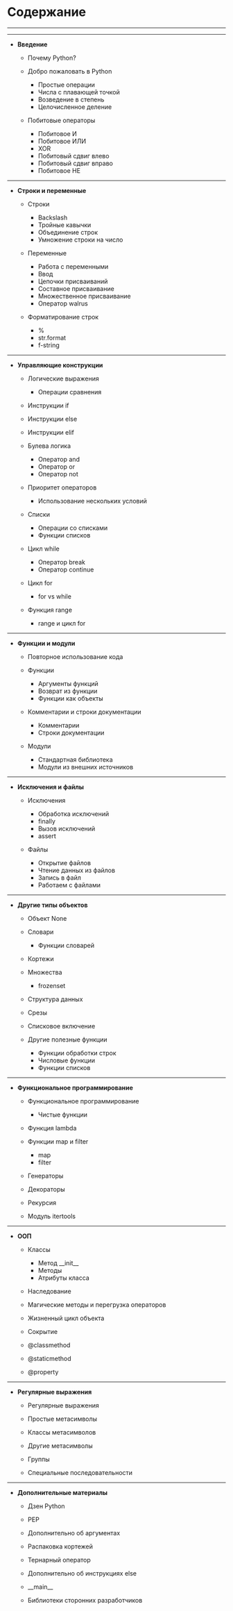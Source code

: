 # Содержание
---


---
* **Введение**
  * Почему Python?

  * Добро пожаловать в Python
      * Простые операции
      * Числа с плавающей точкой
      * Возведение в степень
      * Целочисленное деление

  * Побитовые операторы
      * Побитовое И
      * Побитовое ИЛИ
      * XOR
      * Побитовый сдвиг влево
      * Побитовый сдвиг вправо
      * Побитовое НЕ
   
   
---      
* **Строки и переменные**
  * Строки
    * Backslash
    * Тройные кавычки
    * Объединение строк
    * Умножение строки на число
    
  * Переменные
      * Работа с переменными
      * Ввод
      * Цепочки присваиваний
      * Составное присваивание
      * Множественное присваивание
      * Оператор walrus

  * Форматирование строк
      * %
      * str.format
      * f-string
      
     
---     
* **Управляющие конструкции**
  * Логические выражения
    * Операции сравнения
    
  * Инструкции if

  * Инструкции else

  * Инструкции elif

  * Булева логика
      * Оператор and
      * Оператор or
      * Оператор not

  * Приоритет операторов
      * Использование нескольких условий

  * Списки
      * Операции со списками
      * Функции списков

  * Цикл while
      * Оператор break
      * Оператор continue

  * Цикл for
      * for vs while

  * Функция range
      * range и цикл for
      

---  
* **Функции и модули**
  * Повторное использование кода

  * Функции
      * Аргументы функций
      * Возврат из функции
      * Функции как объекты

  * Комментарии и строки документации
      * Комментарии
      * Строки документации

  * Модули
      * Стандартная библиотека
      * Модули из внешних источников
      

---  
* **Исключения и файлы**
  * Исключения
      * Обработка исключений
      * finally
      * Вызов исключений
      * assert

  * Файлы
      * Открытие файлов
      * Чтение данных из файлов
      * Запись в файл
      * Работаем с файлами
      

---  
* **Другие типы объектов**
  * Объект None

  * Словари
      * Функции словарей

  * Кортежи

  * Множества
      * frozenset

  * Структура данных

  * Срезы

  * Списковое включение

  * Другие полезные функции
      * Функции обработки строк
      * Числовые функции
      * Функции списков


---  
* **Функциональное программирование**
  * Функциональное программирование
      * Чистые функции

  * Функция lambda

  * Функции map и filter
      * map
      * filter

  * Генераторы

  * Декораторы

  * Рекурсия

  * Модуль itertools


---  
* **ООП**
  * Классы
      * Метод \_\_init\_\_
      * Методы
      * Атрибуты класса

  * Наследование

  * Магические методы и перегрузка операторов

  * Жизненный цикл объекта

  * Сокрытие

  * @classmethod

  * @staticmethod

  * @property
  

---  
* **Регулярные выражения**
  * Регулярные выражения

  * Простые метасимволы

  * Классы метасимволов

  * Другие метасимволы

  * Группы
  
  * Специальные последовательности
  
  
---    
* **Дополнительные материалы**
  * Дзен Python

  * PEP

  * Дополнительно об аргументах

  * Распаковка кортежей

  * Тернарный оператор

  * Дополнительно об инструкциях else

  * \_\_main\_\_

  * Библиотеки сторонних разработчиков

